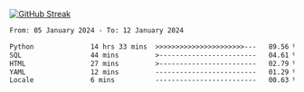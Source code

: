 [![GitHub Streak](https://streak-stats.demolab.com?user=renren-017&theme=sea&hide_border=true&background=DD272700)](https://git.io/streak-stats)

<!--START_SECTION:waka-->

```txt
From: 05 January 2024 - To: 12 January 2024

Python              14 hrs 33 mins  >>>>>>>>>>>>>>>>>>>>>>---   89.56 %
SQL                 44 mins         >------------------------   04.61 %
HTML                27 mins         >------------------------   02.79 %
YAML                12 mins         -------------------------   01.29 %
Locale              6 mins          -------------------------   00.63 %
```

<!--END_SECTION:waka-->
